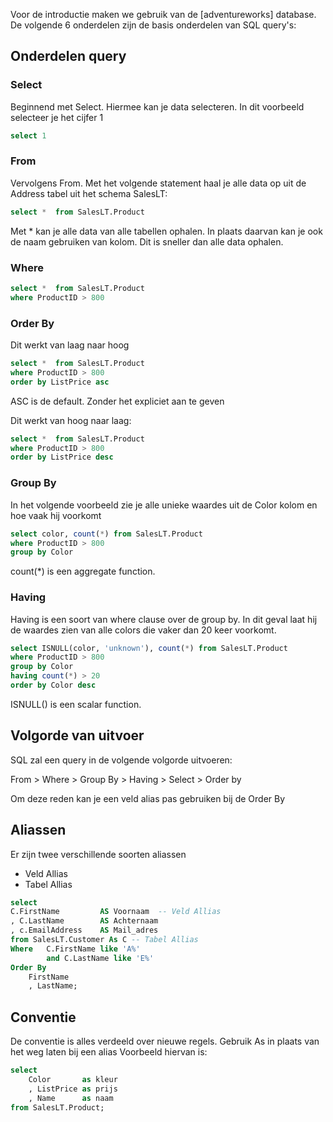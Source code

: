 Voor de introductie maken we gebruik van de [adventureworks] database. De volgende 6 onderdelen zijn de basis onderdelen van SQL query's:

## Onderdelen query

### Select 

Beginnend met Select. Hiermee kan je data selecteren. In dit voorbeeld selecteer je het cijfer 1
```sql
select 1
```
### From

Vervolgens From. Met het volgende statement haal je alle data op uit de Address tabel uit het schema SalesLT:
```sql
select *  from SalesLT.Product
```
Met \* kan je alle data van alle tabellen ophalen.
In plaats daarvan kan je ook de naam gebruiken van kolom. Dit is sneller dan alle data ophalen. 

### Where
```sql
select *  from SalesLT.Product
where ProductID > 800
```

### Order By

Dit werkt van laag naar hoog 
```sql
select *  from SalesLT.Product
where ProductID > 800
order by ListPrice asc
```
ASC is de default. Zonder het expliciet aan te geven 

Dit werkt van hoog naar laag:
```sql
select *  from SalesLT.Product
where ProductID > 800
order by ListPrice desc
```
### Group By

In het volgende voorbeeld zie je alle unieke waardes uit de Color kolom en hoe vaak hij voorkomt
```sql
select color, count(*) from SalesLT.Product
where ProductID > 800
group by Color
```

count(\*) is een aggregate function.

### Having

Having is een soort van where clause over de group by.
In dit geval laat hij de waardes zien van alle colors die vaker dan 20 keer voorkomt. 

```sql
select ISNULL(color, 'unknown'), count(*) from SalesLT.Product
where ProductID > 800
group by Color
having count(*) > 20
order by Color desc
```
ISNULL() is een scalar function. 

## Volgorde van uitvoer

SQL zal een query in de volgende volgorde uitvoeren:

From > Where > Group By > Having >  Select > Order by

Om deze reden kan je een veld alias pas gebruiken bij de Order By

## Aliassen

Er zijn twee verschillende soorten aliassen
* Veld Allias
* Tabel Allias

```sql
select 
C.FirstName			AS Voornaam  -- Veld Allias
, C.LastName		AS Achternaam
, c.EmailAddress	AS Mail_adres
from SalesLT.Customer As C -- Tabel Allias
Where	C.FirstName like 'A%'
		and C.LastName like 'E%'
Order By 
	FirstName
	, LastName;
```

## Conventie

De conventie is alles verdeeld over nieuwe regels.
Gebruik As in plaats van het weg laten bij een alias
Voorbeeld hiervan is:

```sql
select 
	Color		as kleur
	, ListPrice as prijs
	, Name		as naam
from SalesLT.Product;

```